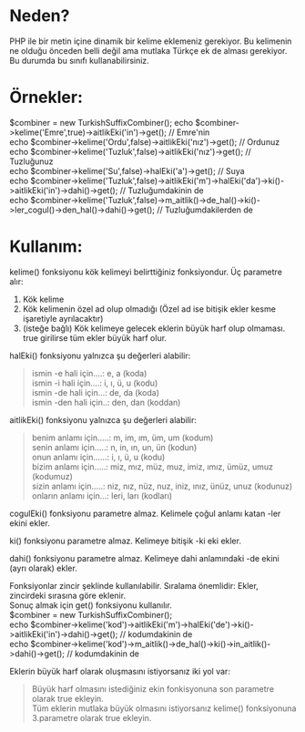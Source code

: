 # Neden?

PHP ile bir metin içine dinamik bir kelime eklemeniz gerekiyor. 
Bu kelimenin ne olduğu önceden belli değil ama mutlaka Türkçe ek de alması gerekiyor.
Bu durumda bu sınıfı kullanabilirsiniz.

# Örnekler:

$combiner = new TurkishSuffixCombiner();
echo $combiner->kelime('Emre',true)->aitlikEki('in')->get(); // Emre'nin<br />
echo $combiner->kelime('Ordu',false)->aitlikEki('nız')->get(); // Ordunuz<br />
echo $combiner->kelime('Tuzluk',false)->aitlikEki('nız')->get(); // Tuzluğunuz<br />
echo $combiner->kelime('Su',false)->halEki('a')->get(); // Suya<br />
echo $combiner->kelime('Tuzluk',false)->aitlikEki('m')->halEki('da')->ki()->aitlikEki('in')->dahi()->get(); // Tuzluğumdakinin de<br />
echo $combiner->kelime('Tuzluk',false)->m_aitlik()->de_hal()->ki()->ler_cogul()->den_hal()->dahi()->get(); // Tuzluğumdakilerden de<br />

# Kullanım:

kelime() fonksiyonu kök kelimeyi belirttiğiniz fonksiyondur. Üç parametre alır:
1) Kök kelime
2) Kök kelimenin özel ad olup olmadığı (Özel ad ise bitişik ekler kesme işaretiyle ayrılacaktır)
3) (isteğe bağlı) Kök kelimeye gelecek eklerin büyük harf olup olmaması. true girilirse tüm ekler büyük harf olur.

halEki() fonksiyonu yalnızca şu değerleri alabilir:
> ismin -e hali için....: e, a (koda)<br />
> ismin -i hali için....: i, ı, ü, u (kodu)<br />
> ismin -de hali için...: de, da (koda)<br />
> ismin -den hali için..: den, dan (koddan)<br />

aitlikEki() fonksiyonu yalnızca şu değerleri alabilir:
> benim anlamı için.....: m, im, ım, üm, um (kodum)<br />
> senin anlamı için.....: n, in, ın, un, ün (kodun)<br />
> onun anlamı için......: i, ı, ü, u (kodu)<br />
> bizim anlamı için.....: miz, mız, müz, muz, imiz, ımız, ümüz, umuz (kodumuz)<br />
> sizin anlamı için.....: niz, nız, nüz, nuz, iniz, ınız, ünüz, unuz (kodunuz)<br />
> onların anlamı için...: leri, ları (kodları)<br />

cogulEki() fonksiyonu parametre almaz. Kelimele çoğul anlamı katan -ler ekini ekler.

ki() fonksiyonu parametre almaz. Kelimeye bitişik -ki eki ekler.

dahi() fonksiyonu parametre almaz. Kelimeye dahi anlamındaki -de ekini (ayrı olarak) ekler.

Fonksiyonlar zincir şeklinde kullanılabilir. Sıralama önemlidir: Ekler, zincirdeki sırasına göre eklenir.<br />
Sonuç almak için get() fonksiyonu kullanılır.<br />
$combiner = new TurkishSuffixCombiner();<br />
echo $combiner->kelime('kod')->aitlikEki('m')->halEki('de')->ki()->aitlikEki('in')->dahi()->get(); // kodumdakinin de<br />
echo $combiner->kelime('kod')->m_aitlik()->de_hal()->ki()->in_aitlik()->dahi()->get(); // kodumdakinin de<br />
    
Eklerin büyük harf olarak oluşmasını istiyorsanız iki yol var:
> Büyük harf olmasını istediğiniz ekin fonkisyonuna son parametre olarak true ekleyin.<br />
> Tüm eklerin mutlaka büyük olmasını istiyorsanız kelime() fonksiyonuna 3.parametre olarak true ekleyin.
